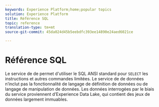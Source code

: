 ```yaml
---
keywords: Experience Platform;home;popular topics
solution: Experience Platform
title: Référence SQL
topic: reference
translation-type: tm+mt
source-git-commit: 45da024d45b5eebdfc393ee14890e24aed6021ce

---
```



# Référence SQL

Le service de  de permet d&#39;utiliser le SQL ANSI standard pour `SELECT` les instructions et autres commandes limitées. Le service de  de données n’inclut pas la fonctionnalité de langage de définition de données ou de langage de manipulation de données. Les données interrogées par le biais du service proviennent d’Experience Data Lake, qui contient des jeux de données largement immuables.
